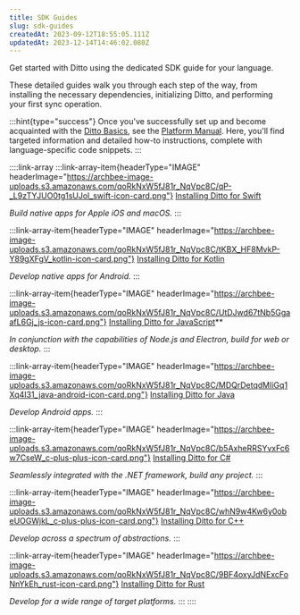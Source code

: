 ```yaml
---
title: SDK Guides
slug: sdk-guides
createdAt: 2023-09-12T18:55:05.111Z
updatedAt: 2023-12-14T14:46:02.080Z
---
```


Get started with Ditto using the dedicated SDK guide for your language.

These detailed guides walk you through each step of the way, from installing the necessary dependencies, initializing Ditto, and performing your first sync operation.

:::hint{type="success"}
Once you've successfully set up and become acquainted with the [Ditto Basics](docId\:QMBZjcmYAv17MucJM7bc6), see the [Platform Manual](docId:8iMbnuSSHurkurmwRPkhh). Here, you'll find targeted information and detailed how-to instructions, complete with language-specific code snippets.
:::

::::link-array
:::link-array-item{headerType="IMAGE" headerImage="https://archbee-image-uploads.s3.amazonaws.com/qoRkNxW5fJ81r_NqVpc8C/qP-_L9zTYJUO0tg1sUJol_swift-icon-card.png"}
[Installing Ditto for Swift](docId\:AhOaG3KgvwHOx12xKZDs0)&#x20;

*Build native apps for Apple iOS and macOS.*
:::

:::link-array-item{headerType="IMAGE" headerImage="https://archbee-image-uploads.s3.amazonaws.com/qoRkNxW5fJ81r_NqVpc8C/tKBX_HF8MvkP-Y89gXFgV_kotlin-icon-card.png"}
[Installing Ditto for Kotlin](docId\:hSzYb_q4_iXatqaTbuWGx)

*Develop native apps for Android.*
:::

:::link-array-item{headerType="IMAGE" headerImage="https://archbee-image-uploads.s3.amazonaws.com/qoRkNxW5fJ81r_NqVpc8C/UtDJwd67tNb5GgaafL6Gj_js-icon-card.png"}
[Installing Ditto for JavaScript](docId\:dZLDXlIHB4n9kRhUPCZrN)**

*In conjunction with the capabilities of Node.js and Electron, build for web or desktop.*
:::

:::link-array-item{headerType="IMAGE" headerImage="https://archbee-image-uploads.s3.amazonaws.com/qoRkNxW5fJ81r_NqVpc8C/MDQrDetqdMIiGq1Xq4I31_java-android-icon-card.png"}
[Installing Ditto for Java](docId\:XTCYw6IwFuX9d20aD7dTN)&#x20;

*Develop Android apps.*
:::

:::link-array-item{headerType="IMAGE" headerImage="https://archbee-image-uploads.s3.amazonaws.com/qoRkNxW5fJ81r_NqVpc8C/b5AxheRRSYvxFc6w7CseW_c-plus-plus-icon-card.png"}
[Installing Ditto for C#](docId\:nRoscOJUnWYHxBcx6oILy)

*Seamlessly integrated with the .NET framework, build any project.*
:::

:::link-array-item{headerType="IMAGE" headerImage="https://archbee-image-uploads.s3.amazonaws.com/qoRkNxW5fJ81r_NqVpc8C/whN9w4Kw6y0obeUOGWjkL_c-plus-plus-icon-card.png"}
[Installing Ditto for C++](docId:92sIOuv1NmjTAgI6eEedr)

*Develop across a spectrum of abstractions.*
:::

:::link-array-item{headerType="IMAGE" headerImage="https://archbee-image-uploads.s3.amazonaws.com/qoRkNxW5fJ81r_NqVpc8C/9BF4oxyJdNExcFoNnYkEh_rust-icon-card.png"}
[Installing Ditto for Rust](docId\:vbBFAj0gL4JexcdeJi8sr)

*Develop for a wide range of target platforms.*
:::
::::

